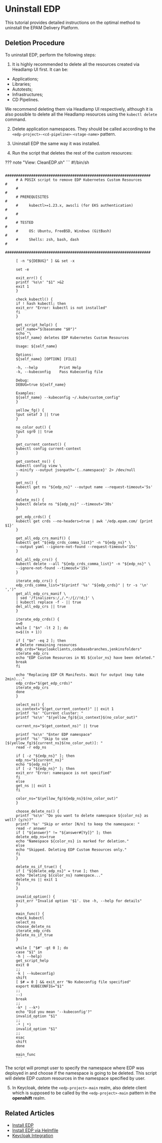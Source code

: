 # Uninstall EDP

This tutorial provides detailed instructions on the optimal method to uninstall the EPAM Delivery Platform.

## Deletion Procedure

To uninstall EDP, perform the following steps:

1. It is highly recommended to delete all the resources created via Headlamp UI first. It can be:
  * Applications;
  * Libraries;
  * Autotests;
  * Infrastructures;
  * CD Pipelines.

  We recommend deleting them via Headlamp UI respectively, although it is also possible to delete all the Headlamp resources using the `kubectl delete` command.

2. Delete application namespaces. They should be called according to the `<edp-project>-<cd-pipeline>-<stage-name>` pattern.

3. Uninstall EDP the same way it was installed.

4. Run the script that deletes the rest of the custom resources:

  ??? note "View: CleanEDP.sh"
         ```
         #!/bin/sh

         ###################################################################
         # A POSIX script to remove EDP Kubernetes Custom Resources        #
         #                                                                 #
         # PREREQUISITES                                                   #
         #     kubectl>=1.23.x, awscli (for EKS authentication)            #
         #                                                                 #
         # TESTED                                                          #
         #     OS: Ubuntu, FreeBSD, Windows (GitBash)                      #
         #     Shells: zsh, bash, dash                                     #
         ###################################################################

         [ -n "${DEBUG}" ] && set -x

         set -e

         exit_err() {
         printf '%s\n' "$1" >&2
         exit 1
         }

         check_kubectl() {
         if ! hash kubectl; then
         exit_err "Error: kubectl is not installed"
         fi
         }

         get_script_help() {
         self_name="$(basename "$0")"
         echo "\
         ${self_name} deletes EDP Kubernetes Custom Resources

         Usage: ${self_name}

         Options:
         ${self_name} [OPTION] [FILE]

         -h, --help          Print Help
         -k, --kubeconfig    Pass Kubeconfig file

         Debug:
         DEBUG=true ${self_name}

         Examples:
         ${self_name} --kubeconfig ~/.kube/custom_config"
         }

         yellow_fg() {
         tput setaf 3 || true
         }

         no_color_out() {
         tput sgr0 || true
         }

         get_current_context() {
         kubectl config current-context
         }

         get_context_ns() {
         kubectl config view \
         --minify --output jsonpath='{..namespace}' 2> /dev/null
         }

         get_ns() {
         kubectl get ns "${edp_ns}" --output name --request-timeout='5s'
         }

         delete_ns() {
         kubectl delete ns "${edp_ns}" --timeout='30s'
         }

         get_edp_crds() {
         kubectl get crds --no-headers=true | awk '/edp.epam.com/ {print $1}'
         }

         get_all_edp_crs_manif() {
         kubectl get "${edp_crds_comma_list}" -n "${edp_ns}" \
         --output yaml --ignore-not-found --request-timeout='15s'
         }

         del_all_edp_crs() {
         kubectl delete --all "${edp_crds_comma_list}" -n "${edp_ns}" \
         --ignore-not-found --timeout='15s'
         }

         iterate_edp_crs() {
         edp_crds_comma_list="$(printf '%s' "${edp_crds}" | tr -s '\n' ',')"
         get_all_edp_crs_manif \
         | sed '/finalizers:/,/.*:/{//!d;}' \
         | kubectl replace -f - || true
         del_all_edp_crs || true
         }

         iterate_edp_crds() {
         n=0
         while [ "$n" -lt 2 ]; do
         n=$((n + 1))

         if [ "$n" -eq 2 ]; then
         # Delete remaining resources
         edp_crds="keycloakclients,codebasebranches,jenkinsfolders"
         iterate_edp_crs
         echo "EDP Custom Resources in NS ${color_ns} have been deleted."
         break
         fi

         echo "Replacing EDP CR Manifests. Wait for output (may take 2min)..."
         edp_crds="$(get_edp_crds)"
         iterate_edp_crs
         done
         }

         select_ns() {
         is_context="$(get_current_context)" || exit 1
         printf '%s' "Current cluster: "
         printf '%s\n' "$(yellow_fg)${is_context}$(no_color_out)"

         current_ns="$(get_context_ns)" || true

         printf '%s\n' "Enter EDP namespace"
         printf '%s' "Skip to use [$(yellow_fg)${current_ns}$(no_color_out)]: "
         read -r edp_ns

         if [ -z "${edp_ns}" ]; then
         edp_ns="${current_ns}"
         echo "${edp_ns}"
         if [ -z "${edp_ns}" ]; then
         exit_err "Error: namespace is not specified"
         fi
         else
         get_ns || exit 1
         fi

         color_ns="$(yellow_fg)${edp_ns}$(no_color_out)"
         }

         choose_delete_ns() {
         printf '%s\n' "Do you want to delete namespace ${color_ns} as well? (y/n)?"
         printf '%s' "Skip or enter [N/n] to keep the namespace: "
         read -r answer
         if [ "${answer}" != "${answer#[Yy]}" ]; then
         delete_edp_ns=true
         echo "Namespace ${color_ns} is marked for deletion."
         else
         echo "Skipped. Deleting EDP Custom Resources only."
         fi
         }

         delete_ns_if_true() {
         if [ "${delete_edp_ns}" = true ]; then
         echo "Deleting ${color_ns} namespace..."
         delete_ns || exit 1
         fi
         }

         invalid_option() {
         exit_err "Invalid option '$1'. Use -h, --help for details"
         }

         main_func() {
         check_kubectl
         select_ns
         choose_delete_ns
         iterate_edp_crds
         delete_ns_if_true
         }

         while [ "$#" -gt 0 ]; do
         case "$1" in
         -h | --help)
         get_script_help
         exit 0
         ;;
         -k | --kubeconfig)
         shift
         [ $# = 0 ] && exit_err "No Kubeconfig file specified"
         export KUBECONFIG="$1"
         ;;
         --)
         break
         ;;
         -k* | --k*)
         echo "Did you mean '--kubeconfig'?"
         invalid_option "$1"
         ;;
         -* | *)
         invalid_option "$1"
         ;;
         esac
         shift
         done

         main_func
         ```

  The script will prompt user to specify the namespace where EDP was deployed in and choose if the namespace is going to be deleted. This script will delete EDP custom resources in the namespace specified by user.

5. In Keycloak, delete the `<edp-project>-main` realm, also delete client which is supposed to be called by the `<edp-project>-main` pattern in the **openshift** realm.

## Related Articles
* [Install EDP](install-edp.md)
* [Install EDP via Helmfile](install-via-helmfile.md)
* [Keycloak Integration](reportportal-keycloak.md)
